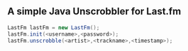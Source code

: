 ## A simple Java Unscrobbler for Last.fm

```java
LastFm lastFm = new LastFm();
lastFm.init(<username>,<password>);
lastFm.unscrobble(<artist>,<trackname>,<timestamp>);
```
